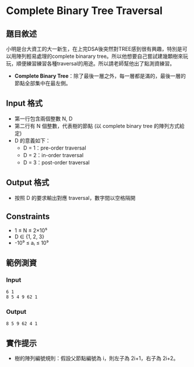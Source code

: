 # Complete Binary Tree Traversal

## 題目敘述
小明是台大資工的大一新生，在上完DSA後突然對TREE感到很有興趣，特別是可以用陣列輕易處理的complete binarary tree。所以他想要自己嘗試建幾顆樹來玩玩，順便練習練習各種traversal的用途。所以請老師幫他出了點測資練習。
- **Complete Binary Tree**：除了最後一層之外，每一層都是滿的，最後一層的節點全部集中在最左側。
## Input 格式
- 第一行包含兩個整數 N, D
- 第二行有 N 個整數，代表樹的節點 (以 complete binary tree 的陣列方式給定)
- D 的意義如下：
  - D = 1：pre-order traversal
  - D = 2：in-order traversal
  - D = 3：post-order traversal

## Output 格式
- 按照 D 的要求輸出對應 traversal，數字間以空格隔開

## Constraints
- 1 ≤ N ≤ 2×10⁵
- D ∈ {1, 2, 3}
- -10⁹ ≤ aᵢ ≤ 10⁹

## 範例測資
### Input
```
6 1
8 5 4 9 62 1
```
### Output
```
8 5 9 62 4 1
```

## 實作提示
- 樹的陣列編號規則：假設父節點編號為 i，則左子為 2i+1，右子為 2i+2。
